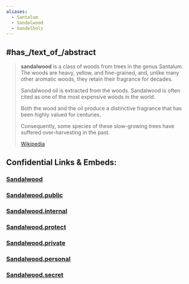 ```yaml
---
aliases:
  - Santalum
  - Sandalwood
  - Sandelholz
---
```

## #has_/text_of_/abstract 

> **sandalwood** is a class of woods from trees in the genus Santalum. 
> The woods are heavy, yellow, and fine-grained, and, 
> unlike many other aromatic woods, they retain their fragrance for decades. 
> 
> Sandalwood oil is extracted from the woods. 
> Sandalwood is often cited as one of the most expensive woods in the world. 
> 
> Both the wood and the oil produce a distinctive fragrance that has been highly valued for centuries. 
> 
> Consequently, some species of these slow-growing trees have suffered over-harvesting in the past.
>
> [Wikipedia](https://en.wikipedia.org/wiki/Sandalwood) 




## Confidential Links & Embeds: 

### [Sandalwood](/_Standards/bio/bio~Domain/Eukaryotes/Plants/Land_Plant/Seed_Plant/Flowering_Plant/Eudicots/Core_Eudicots/Santalales/Sandalwood.md) 

### [Sandalwood.public](/_public/bio/bio~Domain/Eukaryotes/Plants/Land_Plant/Seed_Plant/Flowering_Plant/Eudicots/Core_Eudicots/Santalales/Sandalwood.public.md) 

### [Sandalwood.internal](/_internal/bio/bio~Domain/Eukaryotes/Plants/Land_Plant/Seed_Plant/Flowering_Plant/Eudicots/Core_Eudicots/Santalales/Sandalwood.internal.md) 

### [Sandalwood.protect](/_protect/bio/bio~Domain/Eukaryotes/Plants/Land_Plant/Seed_Plant/Flowering_Plant/Eudicots/Core_Eudicots/Santalales/Sandalwood.protect.md) 

### [Sandalwood.private](/_private/bio/bio~Domain/Eukaryotes/Plants/Land_Plant/Seed_Plant/Flowering_Plant/Eudicots/Core_Eudicots/Santalales/Sandalwood.private.md) 

### [Sandalwood.personal](/_personal/bio/bio~Domain/Eukaryotes/Plants/Land_Plant/Seed_Plant/Flowering_Plant/Eudicots/Core_Eudicots/Santalales/Sandalwood.personal.md) 

### [Sandalwood.secret](/_secret/bio/bio~Domain/Eukaryotes/Plants/Land_Plant/Seed_Plant/Flowering_Plant/Eudicots/Core_Eudicots/Santalales/Sandalwood.secret.md)

